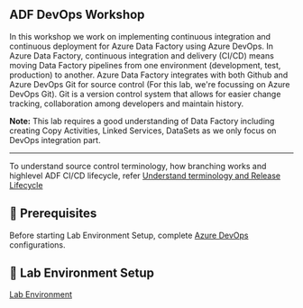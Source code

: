 **ADF DevOps Workshop**
-----------------------------------------------------------------------------------------------------------------------------------------------------------------
In this workshop we work on implementing continuous integration and continuous deployment for Azure Data Factory using Azure DevOps. In Azure Data Factory, continuous integration and delivery (CI/CD) means moving Data Factory pipelines from one environment (development, test, production) to another. Azure Data Factory integrates with both Github and Azure DevOps Git for source control (For this lab, we're focussing on Azure DevOps Git). Git is a version control system that allows for easier change tracking, collaboration among developers and maintain history. 

**Note:** This lab requires a good understanding of Data Factory including creating Copy Activities, Linked Services, DataSets as we only focus on DevOps integration part.

------------------------------------------------------------------------------------------------------------------------------------------------------------------

To understand source control terminology, how branching works and highlevel ADF CI/CD lifecycle, refer [Understand terminology and Release Lifecycle](Files/CICD-Documentation.md)

🤔 Prerequisites
---------------------------------------------------------------------------------------------------------------------------------------------------------------

Before starting Lab Environment Setup, complete [Azure DevOps](https://github.com/swmannepalli/Azure-Data-Factory-CI-CD/blob/1a07439f85c475ed8188db34d3a1553475e9e5fc/Files/AzureDevOps/Prod-Prerequisites/DevOps-Prerequisites.md) configurations.  <br />

**🧪 Lab Environment Setup**
-----------------------------------------------------------------------------------------------------------------------------------------------------------------
[Lab Environment](modules/module00.md)
